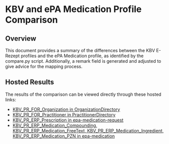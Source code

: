 # KBV and ePA Medication Profile Comparison

## Overview
This document provides a summary of the differences between the KBV E-Rezept profiles and the ePA Medication profile, as identified by the compare.py script. Additionally, a remark field is generated and adjusted to give advice for the mapping process.


## Hosted Results
The results of the comparison can be viewed directly through these hosted links:
- [KBV_PR_FOR_Organization in OrganizationDirectory](https://svensommer.github.io/structure_comparer/OrganizationDirectory.html)
- [KBV_PR_FOR_Practitioner in PractitionerDirectory](https://svensommer.github.io/structure_comparer/PractitionerDirectory.html)
- [KBV_PR_ERP_Prescription in epa-medication-request](https://svensommer.github.io/structure_comparer/epa-medication-request.html)
- [KBV_PR_ERP_Medication_Compounding, KBV_PR_ERP_Medication_FreeText, KBV_PR_ERP_Medication_Ingredient, KBV_PR_ERP_Medication_PZN in epa-medication](https://svensommer.github.io/structure_comparer/epa-medication.html)
